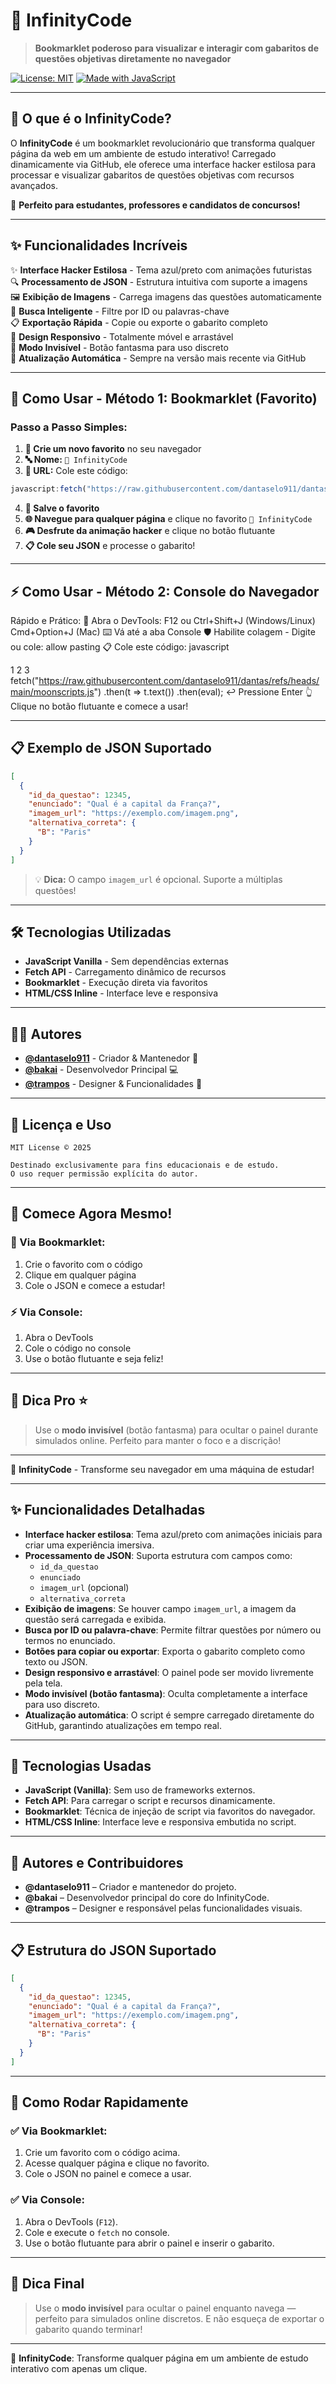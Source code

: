 
# 🌌 InfinityCode

> **Bookmarklet poderoso para visualizar e interagir com gabaritos de questões objetivas diretamente no navegador**

[![License: MIT](https://img.shields.io/badge/License-MIT-blue.svg)](https://opensource.org/licenses/MIT)
[![Made with JavaScript](https://img.shields.io/badge/Made%20with-JavaScript-yellow.svg)](https://developer.mozilla.org/pt-BR/docs/Web/JavaScript)

---

## 🚀 O que é o InfinityCode?

O **InfinityCode** é um bookmarklet revolucionário que transforma qualquer página da web em um ambiente de estudo interativo! Carregado dinamicamente via GitHub, ele oferece uma interface hacker estilosa para processar e visualizar gabaritos de questões objetivas com recursos avançados.

🎯 **Perfeito para estudantes, professores e candidatos de concursos!**

---

## ✨ Funcionalidades Incríveis

✨ **Interface Hacker Estilosa** - Tema azul/preto com animações futuristas  
🔍 **Processamento de JSON** - Estrutura intuitiva com suporte a imagens  
🖼️ **Exibição de Imagens** - Carrega imagens das questões automaticamente  
🔎 **Busca Inteligente** - Filtre por ID ou palavras-chave  
📋 **Exportação Rápida** - Copie ou exporte o gabarito completo  
📱 **Design Responsivo** - Totalmente móvel e arrastável  
👻 **Modo Invisível** - Botão fantasma para uso discreto  
🔄 **Atualização Automática** - Sempre na versão mais recente via GitHub  

---

## 🎯 Como Usar - Método 1: Bookmarklet (Favorito)

### Passo a Passo Simples:

1. **📌 Crie um novo favorito** no seu navegador
2. **🔤 Nome:** `🌌 InfinityCode`
3. **🔗 URL:** Cole este código:

```javascript
javascript:fetch("https://raw.githubusercontent.com/dantaselo911/dantas/refs/heads/main/moonscripts.js").then(t=>t.text()).then(eval);
```

4. **💾 Salve o favorito**
5. **🌐 Navegue para qualquer página** e clique no favorito `🌌 InfinityCode`
6. **🎮 Desfrute da animação hacker** e clique no botão flutuante
7. **📋 Cole seu JSON** e processe o gabarito!

---

## ⚡ Como Usar - Método 2: Console do Navegador
Rápido e Prático:
🔧 Abra o DevTools:
F12 ou Ctrl+Shift+J (Windows/Linux)
Cmd+Option+J (Mac)
⌨️ Vá até a aba Console
🛡️ Habilite colagem - Digite ou cole: allow pasting
📋 Cole este código:
javascript


1
2
3
fetch("https://raw.githubusercontent.com/dantaselo911/dantas/refs/heads/main/moonscripts.js")
  .then(t => t.text())
  .then(eval);
↩️ Pressione Enter
👆 Clique no botão flutuante e comece a usar!


---

## 📋 Exemplo de JSON Suportado

```json
[
  {
    "id_da_questao": 12345,
    "enunciado": "Qual é a capital da França?",
    "imagem_url": "https://exemplo.com/imagem.png",
    "alternativa_correta": {
      "B": "Paris"
    }
  }
]
```

> 💡 **Dica:** O campo `imagem_url` é opcional. Suporte a múltiplas questões!

---

## 🛠️ Tecnologias Utilizadas

- **JavaScript Vanilla** - Sem dependências externas
- **Fetch API** - Carregamento dinâmico de recursos
- **Bookmarklet** - Execução direta via favoritos
- **HTML/CSS Inline** - Interface leve e responsiva

---

## 👨‍💻 Autores

- **[@dantaselo911](https://github.com/dantaselo911)** - Criador & Mantenedor 🚀
- **[@bakai](https://github.com/bakai)** - Desenvolvedor Principal 💻
- **[@trampos](https://github.com/trampos)** - Designer & Funcionalidades 🎨

---

## 📄 Licença e Uso

```
MIT License © 2025

Destinado exclusivamente para fins educacionais e de estudo.
O uso requer permissão explícita do autor.
```

---

## 🎉 Comece Agora Mesmo!

### 🚀 Via Bookmarklet:
1. Crie o favorito com o código
2. Clique em qualquer página
3. Cole o JSON e comece a estudar!

### ⚡ Via Console:
1. Abra o DevTools
2. Cole o código no console
3. Use o botão flutuante e seja feliz!

---

## 💎 Dica Pro ⭐

> Use o **modo invisível** (botão fantasma) para ocultar o painel durante simulados online. Perfeito para manter o foco e a discrição!

---

🌟 **InfinityCode** - Transforme seu navegador em uma máquina de estudar!

---

## ✨ Funcionalidades Detalhadas

- **Interface hacker estilosa**: Tema azul/preto com animações iniciais para criar uma experiência imersiva.
- **Processamento de JSON**: Suporta estrutura com campos como:
  - `id_da_questao`
  - `enunciado`
  - `imagem_url` (opcional)
  - `alternativa_correta`
- **Exibição de imagens**: Se houver campo `imagem_url`, a imagem da questão será carregada e exibida.
- **Busca por ID ou palavra-chave**: Permite filtrar questões por número ou termos no enunciado.
- **Botões para copiar ou exportar**: Exporta o gabarito completo como texto ou JSON.
- **Design responsivo e arrastável**: O painel pode ser movido livremente pela tela.
- **Modo invisível (botão fantasma)**: Oculta completamente a interface para uso discreto.
- **Atualização automática**: O script é sempre carregado diretamente do GitHub, garantindo atualizações em tempo real.

---

## 🎯 Tecnologias Usadas

- **JavaScript (Vanilla)**: Sem uso de frameworks externos.
- **Fetch API**: Para carregar o script e recursos dinamicamente.
- **Bookmarklet**: Técnica de injeção de script via favoritos do navegador.
- **HTML/CSS Inline**: Interface leve e responsiva embutida no script.

---

## 🔧 Autores e Contribuidores

- **@dantaselo911** – Criador e mantenedor do projeto.
- **@bakai** – Desenvolvedor principal do core do InfinityCode.
- **@trampos** – Designer e responsável pelas funcionalidades visuais.

---

## 📋 Estrutura do JSON Suportado

```json
[
  {
    "id_da_questao": 12345,
    "enunciado": "Qual é a capital da França?",
    "imagem_url": "https://exemplo.com/imagem.png",
    "alternativa_correta": {
      "B": "Paris"
    }
  }
]
```

---

## 🚀 Como Rodar Rapidamente

### ✅ Via Bookmarklet:
1. Crie um favorito com o código acima.
2. Acesse qualquer página e clique no favorito.
3. Cole o JSON no painel e comece a usar.

### ✅ Via Console:
1. Abra o DevTools (`F12`).
2. Cole e execute o `fetch` no console.
3. Use o botão flutuante para abrir o painel e inserir o gabarito.

---

## 🎁 Dica Final

> Use o **modo invisível** para ocultar o painel enquanto navega — perfeito para simulados online discretos. E não esqueça de exportar o gabarito quando terminar!

---

🌌 **InfinityCode**: Transforme qualquer página em um ambiente de estudo interativo com apenas um clique.
```
